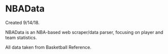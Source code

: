 # NBAData
Created 9/14/18.

NBAData is an NBA-based web scraper/data parser, focusing on player and team statistics.

All data taken from Basketball Reference.
